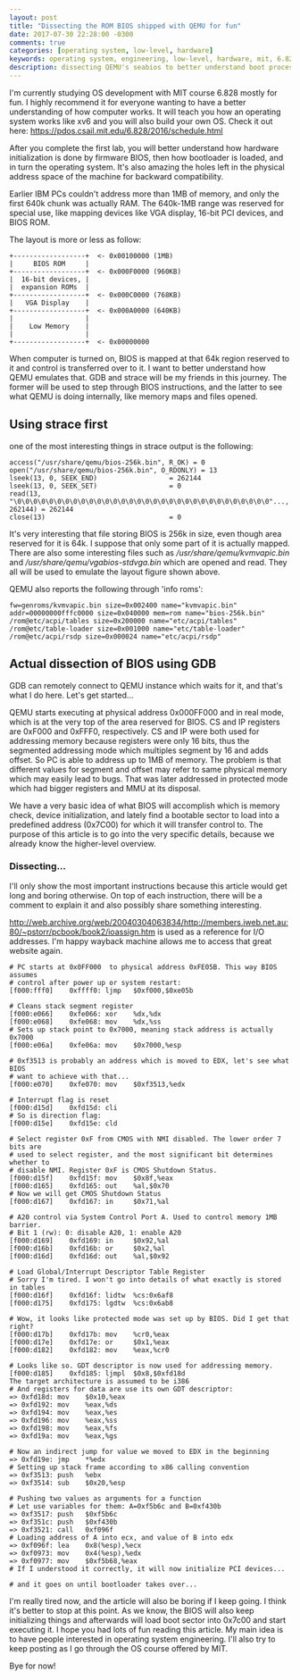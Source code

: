 ```yaml
---
layout: post
title: "Dissecting the ROM BIOS shipped with QEMU for fun"
date: 2017-07-30 22:28:00 -0300
comments: true
categories: [operating system, low-level, hardware]
keywords: operating system, engineering, low-level, hardware, mit, 6.828
description: dissecting QEMU's seabios to better understand boot process
---
```


I'm currently studying OS development with MIT course 6.828 mostly for fun.
I highly recommend it for everyone wanting to have a better understanding of
how computer works. It will teach you how an operating system works like xv6
and you will also build your own OS.
Check it out here: https://pdos.csail.mit.edu/6.828/2016/schedule.html

After you complete the first lab, you will better understand how hardware
initialization is done by firmware BIOS, then how bootloader is loaded, and
in turn the operating system. It's also amazing the holes left in the physical
address space of the machine for backward compatibility.

Earlier IBM PCs couldn't address more than 1MB of memory, and only the first
640k chunk was actually RAM. The 640k-1MB range was reserved for special use,
like mapping devices like VGA display, 16-bit PCI devices, and BIOS ROM.

The layout is more or less as follow:
```
+------------------+  <- 0x00100000 (1MB)
|     BIOS ROM     |
+------------------+  <- 0x000F0000 (960KB)
|  16-bit devices, |
|  expansion ROMs  |
+------------------+  <- 0x000C0000 (768KB)
|   VGA Display    |
+------------------+  <- 0x000A0000 (640KB)
|                  |
|    Low Memory    |
|                  |
+------------------+  <- 0x00000000
```

When computer is turned on, BIOS is mapped at that 64k region reserved to it
and control is transferred over to it. I want to better understand how QEMU
emulates that. GDB and strace will be my friends in this journey. The former
will be used to step through BIOS instructions, and the latter to see what
QEMU is doing internally, like memory maps and files opened.

## Using strace first

one of the most interesting things in strace output is the following: 
```
access("/usr/share/qemu/bios-256k.bin", R_OK) = 0
open("/usr/share/qemu/bios-256k.bin", O_RDONLY) = 13
lseek(13, 0, SEEK_END)                  = 262144
lseek(13, 0, SEEK_SET)                  = 0
read(13, "\0\0\0\0\0\0\0\0\0\0\0\0\0\0\0\0\0\0\0\0\0\0\0\0\0\0\0\0\0\0\0\0"..., 262144) = 262144
close(13)                               = 0
```

It's very interesting that file storing BIOS is 256k in size, even though area
reserved for it is 64k. I suppose that only some part of it is actually mapped.
There are also some interesting files such as */usr/share/qemu/kvmvapic.bin*
and */usr/share/qemu/vgabios-stdvga.bin* which are opened and read. They all will
be used to emulate the layout figure shown above.

QEMU also reports the following through 'info roms':
```
fw=genroms/kvmvapic.bin size=0x002400 name="kvmvapic.bin"
addr=00000000fffc0000 size=0x040000 mem=rom name="bios-256k.bin"
/rom@etc/acpi/tables size=0x200000 name="etc/acpi/tables"
/rom@etc/table-loader size=0x001000 name="etc/table-loader"
/rom@etc/acpi/rsdp size=0x000024 name="etc/acpi/rsdp"
```

## Actual dissection of BIOS using GDB

GDB can remotely connect to QEMU instance which waits for it, and that's what I
do here. Let's get started...

QEMU starts executing at physical address 0x000FF000 and in real mode, which
is at the very top of the area reserved for BIOS. CS and IP registers are
0xF000 and 0xFFF0, respectively. CS and IP were both used for addressing
memory because registers were only 16 bits, thus the segmented addressing mode
which multiples segment by 16 and adds offset. So PC is able to address up to
1MB of memory. The problem is that different values for segment and offset may
refer to same physical memory which may easily lead to bugs. That was later
addressed in protected mode which had bigger registers and MMU at its disposal.

We have a very basic idea of what BIOS will accomplish which is memory check,
device initialization, and lately find a bootable sector to load into a
predefined address (0x7C00) for which it will transfer control to.
The purpose of this article is to go into the very specific details, because we
already know the higher-level overview.

### Dissecting...

I'll only show the most important instructions because this article would get
long and boring otherwise. On top of each instruction, there will be a comment
to explain it and also possibly share something interesting.

http://web.archive.org/web/20040304063834/http://members.iweb.net.au:80/~pstorr/pcbook/book2/ioassign.htm
is used as a reference for I/O addresses. I'm happy wayback machine allows me
to access that great website again.

```
# PC starts at 0x0FF000  to physical address 0xFE05B. This way BIOS assumes
# control after power up or system restart:
[f000:fff0]    0xffff0:	ljmp   $0xf000,$0xe05b

# Cleans stack segment register
[f000:e066]    0xfe066:	xor    %dx,%dx
[f000:e068]    0xfe068:	mov    %dx,%ss
# Sets up stack point to 0x7000, meaning stack address is actually 0x7000
[f000:e06a]    0xfe06a:	mov    $0x7000,%esp

# 0xf3513 is probably an address which is moved to EDX, let's see what BIOS
# want to achieve with that...
[f000:e070]    0xfe070:	mov    $0xf3513,%edx

# Interrupt flag is reset
[f000:d15d]    0xfd15d:	cli
# So is direction flag:
[f000:d15e]    0xfd15e:	cld 

# Select register 0xF from CMOS with NMI disabled. The lower order 7 bits are
# used to select register, and the most significant bit determines whether to
# disable NMI. Register 0xF is CMOS Shutdown Status.
[f000:d15f]    0xfd15f:	mov    $0x8f,%eax
[f000:d165]    0xfd165:	out    %al,$0x70
# Now we will get CMOS Shutdown Status 
[f000:d167]    0xfd167:	in     $0x71,%al

# A20 control via System Control Port A. Used to control memory 1MB barrier.
# Bit 1 (rw): 0: disable A20, 1: enable A20
[f000:d169]    0xfd169:	in     $0x92,%al
[f000:d16b]    0xfd16b:	or     $0x2,%al
[f000:d16d]    0xfd16d:	out    %al,$0x92

# Load Global/Interrupt Descriptor Table Register
# Sorry I'm tired. I won't go into details of what exactly is stored in tables
[f000:d16f]    0xfd16f:	lidtw  %cs:0x6af8
[f000:d175]    0xfd175:	lgdtw  %cs:0x6ab8

# Wow, it looks like protected mode was set up by BIOS. Did I get that right?
[f000:d17b]    0xfd17b:	mov    %cr0,%eax
[f000:d17e]    0xfd17e:	or     $0x1,%eax
[f000:d182]    0xfd182:	mov    %eax,%cr0

# Looks like so. GDT descriptor is now used for addressing memory.
[f000:d185]    0xfd185:	ljmpl  $0x8,$0xfd18d
The target architecture is assumed to be i386
# And registers for data are use its own GDT descriptor:
=> 0xfd18d:	mov    $0x10,%eax
=> 0xfd192:	mov    %eax,%ds
=> 0xfd194:	mov    %eax,%es
=> 0xfd196:	mov    %eax,%ss
=> 0xfd198:	mov    %eax,%fs
=> 0xfd19a:	mov    %eax,%gs

# Now an indirect jump for value we moved to EDX in the beginning
=> 0xfd19e:	jmp    *%edx
# Setting up stack frame according to x86 calling convention
=> 0xf3513:	push   %ebx
=> 0xf3514:	sub    $0x20,%esp

# Pushing two values as arguments for a function
# Let use variables for them: A=0xf5b6c and B=0xf430b
=> 0xf3517:	push   $0xf5b6c
=> 0xf351c:	push   $0xf430b
=> 0xf3521:	call   0xf096f
# Loading address of A into ecx, and value of B into edx
=> 0xf096f:	lea    0x8(%esp),%ecx
=> 0xf0973:	mov    0x4(%esp),%edx
=> 0xf0977:	mov    $0xf5b68,%eax
# If I understood it correctly, it will now initialize PCI devices...

# and it goes on until bootloader takes over...
```

I'm really tired now, and the article will also be boring if I keep going.
I think it's better to stop at this point. As we know, the BIOS will also
keep initializing things and afterwards will load boot sector into 0x7c00
and start executing it. I hope you had lots of fun reading this article.
My main idea is to have people interested in operating system engineering.
I'll also try to keep posting as I go through the OS course offered by MIT.

Bye for now!
